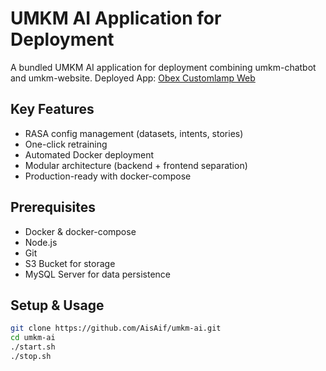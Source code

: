 # UMKM AI Application for Deployment

A bundled UMKM AI application for deployment combining umkm-chatbot and umkm-website. Deployed App: [Obex Customlamp Web](https://obexcustomlamp.biz.id) 

## Key Features
- RASA config management (datasets, intents, stories)
- One-click retraining
- Automated Docker deployment
- Modular architecture (backend + frontend separation)
- Production-ready with docker-compose

## Prerequisites
- Docker & docker-compose
- Node.js
- Git
- S3 Bucket for storage
- MySQL Server for data persistence

## Setup & Usage
```bash
git clone https://github.com/AisAif/umkm-ai.git
cd umkm-ai
./start.sh
./stop.sh
